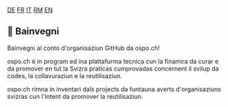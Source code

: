 [DE](./README.de.md) [FR](./README.fr.md) [IT](./README.it.md) [RM](./README.rm.md) [EN](./README.md)

## 👋 Bainvegni

Bainvegni al conto d'organisaziun GitHub da ospo.ch!

ospo.ch è in program ed ina plattafurma tecnica cun la finamira da curar e da promover en tut la Svizra praticas cumprovadas concernent il svilup da codes, la collavuraziun e la reutilisaziun.

ospo.ch rimna in inventari dals projects da funtauna averts d'organisaziuns svizras cun l'intent da promover la reutilisaziun.
